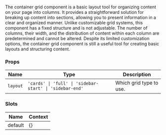 # <flux-container-grid/>

The container grid component is a basic layout tool for organizing content on your page into columns. It provides
a straightforward solution for breaking up content into sections, allowing you to present information in a clear
and organized manner. Unlike customizable grid systems, this component has a fixed structure and is not adjustable.
The number of columns, their width, and the distribution of content within each column are predetermined and cannot
be altered. Despite its limited customization options, the container grid component is still a useful tool for
creating basic layouts and structuring content.

### Props

| Name     | Type                                                    | Description             |
|----------|---------------------------------------------------------|-------------------------|
| `layout` | `'cards' \| 'full' \| 'sidebar-start' \| 'sidebar-end'` | Which grid type to use. |

### Slots

| Name    | Context |
|---------|---------|
| default | {}      |
